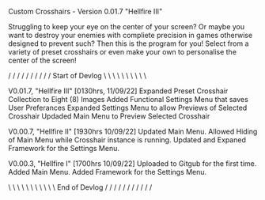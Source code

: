 Custom Crosshairs - Version 0.01.7 "Hellfire III"

Struggling to keep your eye on the center of your screen? Or maybe you want to 
destroy your enemies with compliete precision in games otherwise designed to prevent such? 
Then this is the program for you! Select from a variety of preset crosshairs or even 
make your own to personalise the center of the screen!

/ / / / / / / / / / Start of Devlog \ \ \ \ \ \ \ \ \ \

V0.01.7, "Hellfire III" [0130hrs, 11/09/22]
Expanded Preset Crosshair Collection to Eight (8) Images
Added Functional Settings Menu that saves User Preferances
Expanded Settings Menu to allow Previews of Selected Crosshair
Updaded Main Menu to Preview Selected Crosshair

V0.00.7, "Hellfire II" [1930hrs 10/09/22] 
Updated Main Menu. 
Allowed Hiding of Main Menu while Crosshair instance is running. 
Updated and Expaned Framework for the Settings Menu.

V0.00.3, "Hellfire I" [1700hrs 10/09/22] 
Uploaded to Gitgub for the first time. 
Added Main Menu. 
Added Framework for the Settings Menu.

\ \ \ \ \ \ \ \ \ \ \ End of Devlog / / / / / / / / / / /
